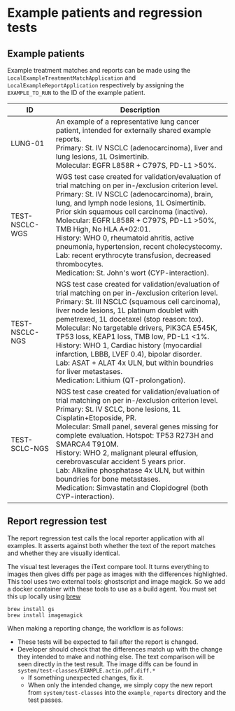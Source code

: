 # Example patients and regression tests

## Example patients

Example treatment matches and reports can be made using the `LocalExampleTreatmentMatchApplication` and `LocalExampleReportApplication`
respectively by assigning the `EXAMPLE_TO_RUN` to the ID of the example patient.

| ID             | Description                                                                                                                                                                                                                                                                                                                                                                                                                                                                                                                                                              |
|----------------|--------------------------------------------------------------------------------------------------------------------------------------------------------------------------------------------------------------------------------------------------------------------------------------------------------------------------------------------------------------------------------------------------------------------------------------------------------------------------------------------------------------------------------------------------------------------------|
| LUNG-01        | An example of a representative lung cancer patient, intended for externally shared example reports.<br/>Primary: St. IV NSCLC (adenocarcinoma), liver and lung lesions, 1L Osimertinib.<br/>Molecular: EGFR L858R + C797S, PD-L1 >50%.                                                                                                                                                                                                                                                                                                                                   |
| TEST-NSCLC-WGS | WGS test case created for validation/evaluation of trial matching on per in-/exclusion criterion level.<br/>Primary: St. IV NSCLC (adenocarcinoma), brain, lung, and lymph node lesions, 1L Osimertinib.<br/>Prior skin squamous cell carcinoma (inactive).<br/>Molecular: EGFR L858R + C797S, PD-L1 >50%, TMB High, No HLA A*02:01.<br/>History: WHO 0, rheumatoid ahritis, active pneumonia, hypertension, recent cholecystecomy.<br/>Lab: recent erythrocyte transfusion, decreased thrombocytes.<br/>Medication: St. John's wort (CYP-interaction).                  |
| TEST-NSCLC-NGS | NGS test case created for validation/evaluation of trial matching on per in-/exclusion criterion level.<br/>Primary: St. III NSCLC (squamous cell carcinoma), liver node lesions, 1L platinum doublet with pemetrexed, 1L docetaxel (stop reason: tox).<br/>Molecular: No targetable drivers, PIK3CA E545K, TP53 loss, KEAP1 loss, TMB low, PD-L1 <1%.<br/>History: WHO 1, Cardiac history (myocardial infarction, LBBB, LVEF 0.4), bipolar disorder.<br/>Lab: ASAT + ALAT 4x ULN, but within boundries for liver metastases.<br/>Medication: Lithium (QT-prolongation). |
| TEST-SCLC-NGS  | NGS test case created for validation/evaluation of trial matching on per in-/exclusion criterion level.<br/>Primary: St. IV SCLC, bone lesions, 1L Cisplatin+Etoposide, PR.<br/>Molecular: Small panel, several genes missing for complete evaluation. Hotspot: TP53 R273H and SMARCA4 T910M.<br/>History: WHO 2, malignant pleural effusion, cerebrovascular accident 5 years prior.<br/>Lab: Alkaline phosphatase 4x ULN, but within boundries for bone metastases.<br/>Medication: Simvastatin and Clopidogrel (both CYP-interaction).                                |

## Report regression test

The report regression test calls the local reporter application with all examples.
It asserts against both whether the text of the report matches and whether they are visually identical.

The visual test leverages the iText compare tool. It turns everything to images then gives diffs per page as images with the differences
highlighted. This tool uses two external tools: ghostscript and image magick. So we add a docker container with these tools to use as a
build agent. You must set this up locally using [brew](https://brew.sh/)

```commandline
brew install gs
brew install imagemagick
```

When making a reporting change, the workflow is as follows:

- These tests will be expected to fail after the report is changed.
- Developer should check that the differences match up with the change they intended to make and nothing else. The text comparison will be
  seen
  directly in the test result. The image diffs can be found in `system/test-classes/EXAMPLE.actin.pdf.diff.*`
    - If something unexpected changes, fix it.
    - When only the intended change, we simply copy the new report from `system/test-classes` into the `example_reports` directory and the
      test passes.

